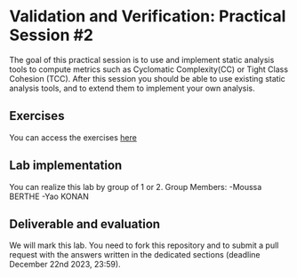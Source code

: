 # Validation and Verification: Practical Session #2

The goal of this practical session is to use and implement static analysis tools to compute metrics such as Cyclomatic Complexity(CC) or Tight Class Cohesion (TCC).
After this session you should be able to use existing static analysis tools, and to extend them to implement your own analysis. 

## Exercises

You can access the exercises [here](sujet.md)

## Lab implementation

You can realize this lab by group of 1 or 2. 
Group Members:
-Moussa BERTHE
-Yao KONAN

## Deliverable and evaluation

We will mark this lab. You need to fork this repository and to submit a pull request with the answers written in the dedicated sections (deadline December 22nd 2023, 23:59).
